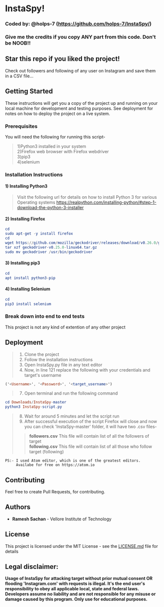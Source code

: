 # InstaSpy!
### Coded by: @holps-7 (https://github.com/holps-7/InstaSpy/)
### Give me the credits if you copy ANY part from this code. Don't be NOOB!!
## Star this repo if you liked the project!

Check out followers and following of any user on Instagram and save them in a CSV file...


## Getting Started

These instructions will get you a copy of the project up and running on your local machine for development and testing purposes. See deployment for notes on how to deploy the project on a live system.



### Prerequisites

You will need the following for running this script-<br/>
>1)Python3 installed in your system<br/>
>2)Firefox web browser with Firefox webdriver<br/>
>3)pip3<br/>
>4)selenium<br/>



### Installation Instructions

#### 1) Installing Python3
>Visit the following url for details on how to install Python 3 for various Operating systems https://realpython.com/installing-python/#step-1-download-the-python-3-installer


#### 2) Installing Firefox
```elm
cd
sudo apt-get -y install firefox
cd
wget https://github.com/mozilla/geckodriver/releases/download/v0.26.0/geckodriver-v0.26.0-linux64.tar.gz
tar xzf geckodriver-v0.25.0-linux64.tar.gz
sudo mv geckodriver /usr/bin/geckodriver
```


#### 3) Installing pip3
```elm
cd
apt install python3-pip
```


#### 4) Installing Selenium
```elm
cd
pip3 install selenium
```



### Break down into end to end tests

This project is not any kind of extention of any other project



## Deployment

>1. Clone the project<br/>
>2. Follow the installation instructions<br/>
>3. Open InstaSpy.py file in any text editor<br/>
>4. Now, in line 121 replace the following with your credentials and target's username</br>
```elm
('<Username>', '<Password>', '<target_username>')
```
>7. Open terminal and run the following command<br/>
```elm
cd Downloads/InstaSpy-master
python3 InstaSpy-script.py
```
>8. Wait for around 5 minutes and let the script run<br/>
>9. After successful execution of the script Firefox will close and now you can check 'InstaSpy-master' folder, it will have two .csv files-<br/>
>>**followers.csv**    This file will contain list of all the followers of target<br>
>>**following.csv**    This file will contain list of all those who follow target (following)<br/>

    PS:- I used Atom editor, which is one of the greatest editors.
         Availabe for free on https://atom.io

## Contributing

Feel free to create Pull Requests, for contributing.


## Authors

  * **Ramesh Sachan** - Vellore Institute of Technology

## License

This project is licensed under the MIT License - see the [LICENSE.md](LICENSE.md) file for details



## Legal disclaimer:

**Usage of InstaSpy for attacking target without prior mutual consent OR flooding 'Instagram.com' with requests is illegal. It's the end user's responsibility to obey all applicable local, state and federal laws. Developers assume no liability and are not responsible for any misuse or damage caused by this program. Only use for educational purposes.**
